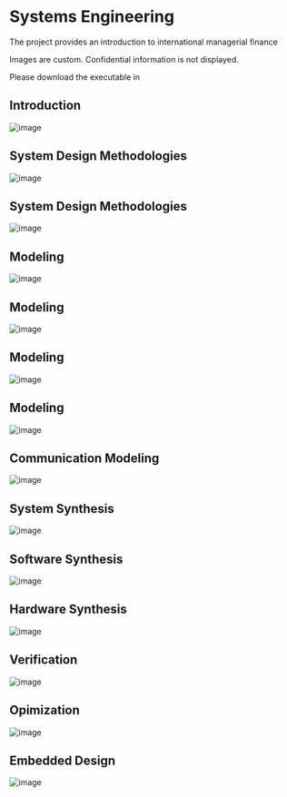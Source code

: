 # Systems Engineering

The project provides an introduction to international managerial finance

Images are custom. Confidential information is not displayed.

Please download the executable in

## Introduction
![image](Ch1Introduction.png)

## System Design Methodologies
![image](Ch2SystemDesignMethodologies.png)

## System Design Methodologies
![image](Ch2SyMethodologies.png)

## Modeling
![image](Ch3Modeling.png)

## Modeling
![image](Ch3ModelingPartII.png)

## Modeling
![image](Ch3ModellingPartIII.png)

## Modeling
![image](Ch3ModelingPartIV.png)

## Communication Modeling
![image](Ch3CommunicationModelling.png)

## System Synthesis
![image](Ch4SystemSynthesis.png)

## Software Synthesis
![image](Ch5SoftwareSynthesis.png)

## Hardware Synthesis
![image](Ch6HWSynthesis.png)

## Verification
![image](Ch7Verification.png)

##  Opimization 
![image](Ch7StimulusOptimization.png)

## Embedded Design
![image](Ch8EmbeddedDesignPractice.png)
